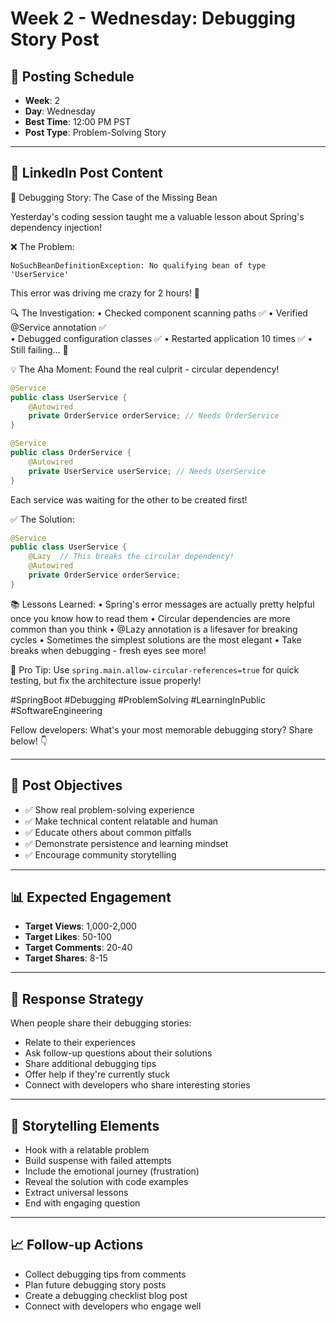 # Week 2 - Wednesday: Debugging Story Post

## 📅 **Posting Schedule**

- **Week**: 2
- **Day**: Wednesday
- **Best Time**: 12:00 PM PST
- **Post Type**: Problem-Solving Story

---

## 📱 **LinkedIn Post Content**

🐛 Debugging Story: The Case of the Missing Bean

Yesterday's coding session taught me a valuable lesson about Spring's dependency injection!

❌ The Problem:

```
NoSuchBeanDefinitionException: No qualifying bean of type 'UserService'
```

This error was driving me crazy for 2 hours! 😤

🔍 The Investigation:
• Checked component scanning paths ✅
• Verified @Service annotation ✅  
• Debugged configuration classes ✅
• Restarted application 10 times ✅
• Still failing... 🤔

💡 The Aha Moment:
Found the real culprit - circular dependency!

```java
@Service
public class UserService {
    @Autowired
    private OrderService orderService; // Needs OrderService
}

@Service
public class OrderService {
    @Autowired
    private UserService userService; // Needs UserService
}
```

Each service was waiting for the other to be created first!

✅ The Solution:

```java
@Service
public class UserService {
    @Lazy  // This breaks the circular dependency!
    @Autowired
    private OrderService orderService;
}
```

📚 Lessons Learned:
• Spring's error messages are actually pretty helpful once you know how to read them
• Circular dependencies are more common than you think
• @Lazy annotation is a lifesaver for breaking cycles
• Sometimes the simplest solutions are the most elegant
• Take breaks when debugging - fresh eyes see more!

🎯 Pro Tip: Use `spring.main.allow-circular-references=true` for quick testing, but fix the architecture issue properly!

#SpringBoot #Debugging #ProblemSolving #LearningInPublic #SoftwareEngineering

Fellow developers: What's your most memorable debugging story? Share below! 👇

---

## 🎯 **Post Objectives**

- ✅ Show real problem-solving experience
- ✅ Make technical content relatable and human
- ✅ Educate others about common pitfalls
- ✅ Demonstrate persistence and learning mindset
- ✅ Encourage community storytelling

---

## 📊 **Expected Engagement**

- **Target Views**: 1,000-2,000
- **Target Likes**: 50-100
- **Target Comments**: 20-40
- **Target Shares**: 8-15

---

## 💬 **Response Strategy**

When people share their debugging stories:

- Relate to their experiences
- Ask follow-up questions about their solutions
- Share additional debugging tips
- Offer help if they're currently stuck
- Connect with developers who share interesting stories

---

## 🎯 **Storytelling Elements**

- Hook with a relatable problem
- Build suspense with failed attempts
- Include the emotional journey (frustration)
- Reveal the solution with code examples
- Extract universal lessons
- End with engaging question

---

## 📈 **Follow-up Actions**

- Collect debugging tips from comments
- Plan future debugging story posts
- Create a debugging checklist blog post
- Connect with developers who engage well
